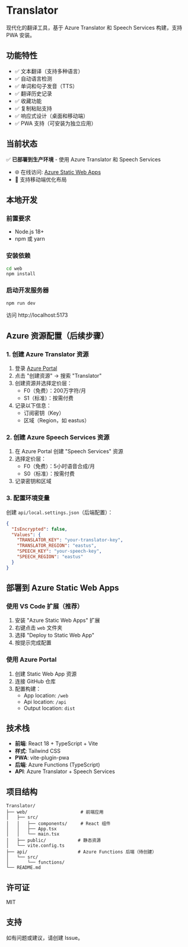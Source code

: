# Translator

现代化的翻译工具，基于 Azure Translator 和 Speech Services 构建，支持 PWA 安装。

## 功能特性

- ✅ 文本翻译（支持多种语言）
- ✅ 自动语言检测
- ✅ 单词和句子发音（TTS）
- ✅ 翻译历史记录
- ✅ 收藏功能
- ✅ 复制粘贴支持
- ✅ 响应式设计（桌面和移动端）
- ✅ PWA 支持（可安装为独立应用）

## 当前状态

✅ **已部署到生产环境** - 使用 Azure Translator 和 Speech Services
- 🌐 在线访问: [Azure Static Web Apps](https://ats.mdt.link)
- 📱 支持移动端优化布局

## 本地开发

### 前置要求

- Node.js 18+
- npm 或 yarn

### 安装依赖

```bash
cd web
npm install
```

### 启动开发服务器

```bash
npm run dev
```

访问 http://localhost:5173

## Azure 资源配置（后续步骤）

### 1. 创建 Azure Translator 资源

1. 登录 [Azure Portal](https://portal.azure.com)
2. 点击 "创建资源" → 搜索 "Translator"
3. 创建资源并选择定价层：
   - F0（免费）：200万字符/月
   - S1（标准）：按需付费
4. 记录以下信息：
   - 订阅密钥（Key）
   - 区域（Region，如 eastus）

### 2. 创建 Azure Speech Services 资源

1. 在 Azure Portal 创建 "Speech Services" 资源
2. 选择定价层：
   - F0（免费）：5小时语音合成/月
   - S0（标准）：按需付费
3. 记录密钥和区域

### 3. 配置环境变量

创建 `api/local.settings.json`（后端配置）：

```json
{
  "IsEncrypted": false,
  "Values": {
    "TRANSLATOR_KEY": "your-translator-key",
    "TRANSLATOR_REGION": "eastus",
    "SPEECH_KEY": "your-speech-key",
    "SPEECH_REGION": "eastus"
  }
}
```

## 部署到 Azure Static Web Apps

### 使用 VS Code 扩展（推荐）

1. 安装 "Azure Static Web Apps" 扩展
2. 右键点击 `web` 文件夹
3. 选择 "Deploy to Static Web App"
4. 按提示完成配置

### 使用 Azure Portal

1. 创建 Static Web App 资源
2. 连接 GitHub 仓库
3. 配置构建：
   - App location: `/web`
   - Api location: `/api`
   - Output location: `dist`

## 技术栈

- **前端**: React 18 + TypeScript + Vite
- **样式**: Tailwind CSS
- **PWA**: vite-plugin-pwa
- **后端**: Azure Functions (TypeScript)
- **API**: Azure Translator + Speech Services

## 项目结构

```
Translator/
├── web/                    # 前端应用
│   ├── src/
│   │   ├── components/     # React 组件
│   │   ├── App.tsx
│   │   └── main.tsx
│   ├── public/            # 静态资源
│   └── vite.config.ts
├── api/                   # Azure Functions 后端（待创建）
│   └── src/
│       └── functions/
└── README.md
```

## 许可证

MIT

## 支持

如有问题或建议，请创建 Issue。
